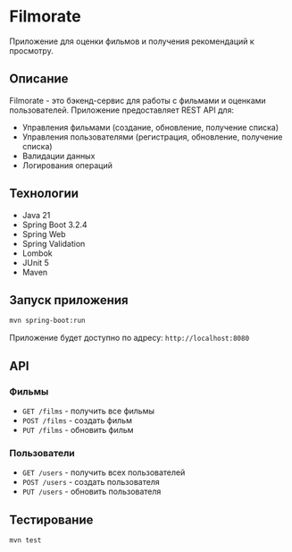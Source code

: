 # Filmorate

Приложение для оценки фильмов и получения рекомендаций к просмотру.

## Описание

Filmorate - это бэкенд-сервис для работы с фильмами и оценками пользователей. Приложение предоставляет REST API для:

- Управления фильмами (создание, обновление, получение списка)
- Управления пользователями (регистрация, обновление, получение списка)
- Валидации данных
- Логирования операций

## Технологии

- Java 21
- Spring Boot 3.2.4
- Spring Web
- Spring Validation
- Lombok
- JUnit 5
- Maven

## Запуск приложения

```bash
mvn spring-boot:run
```

Приложение будет доступно по адресу: `http://localhost:8080`

## API

### Фильмы

- `GET /films` - получить все фильмы
- `POST /films` - создать фильм
- `PUT /films` - обновить фильм

### Пользователи

- `GET /users` - получить всех пользователей
- `POST /users` - создать пользователя
- `PUT /users` - обновить пользователя

## Тестирование

```bash
mvn test
```